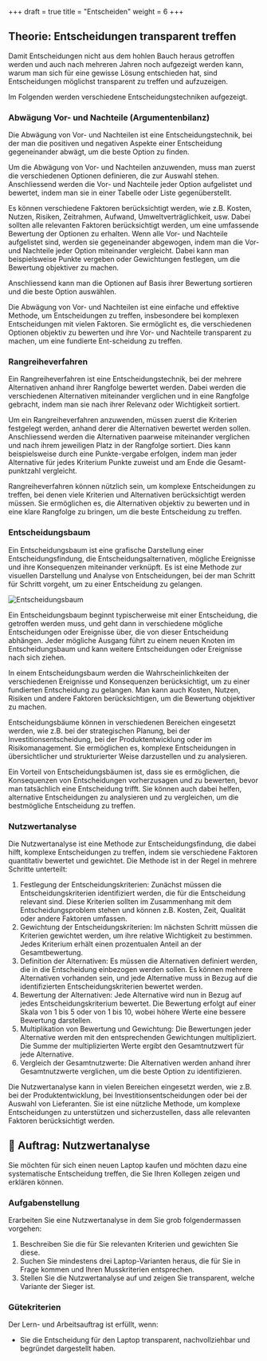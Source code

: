 +++
draft = true
title = "Entscheiden"
weight = 6
+++

## Theorie: Entscheidungen transparent treffen

Damit Entscheidungen nicht aus dem hohlen Bauch heraus getroffen werden und auch nach mehreren Jahren noch aufgezeigt werden kann, warum man sich für eine gewisse Lösung entschieden hat, sind Entscheidungen möglichst transparent zu treffen und aufzuzeigen. 

Im Folgenden werden verschiedene Entscheidungstechniken aufgezeigt. 

###	Abwägung Vor- und Nachteile (Argumentenbilanz)

Die Abwägung von Vor- und Nachteilen ist eine Entscheidungstechnik, bei der man die positiven und negativen Aspekte einer Entscheidung gegeneinander abwägt, um die beste Option zu finden.

Um die Abwägung von Vor- und Nachteilen anzuwenden, muss man zuerst die verschiedenen Optionen definieren, die zur Auswahl stehen. Anschliessend werden die Vor- und Nachteile jeder Option aufgelistet und bewertet, indem man sie in einer Tabelle oder Liste gegenüberstellt.

Es können verschiedene Faktoren berücksichtigt werden, wie z.B. Kosten, Nutzen, Risiken, Zeitrahmen, Aufwand, Umweltverträglichkeit, usw. Dabei sollten alle relevanten Faktoren berücksichtigt werden, um eine umfassende Bewertung der Optionen zu erhalten.
Wenn alle Vor- und Nachteile aufgelistet sind, werden sie gegeneinander abgewogen, indem man die Vor- und Nachteile jeder Option miteinander vergleicht. Dabei kann man beispielsweise Punkte vergeben oder Gewichtungen festlegen, um die Bewertung objektiver zu machen.

Anschliessend kann man die Optionen auf Basis ihrer Bewertung sortieren und die beste Option auswählen.

Die Abwägung von Vor- und Nachteilen ist eine einfache und effektive Methode, um Entscheidungen zu treffen, insbesondere bei komplexen Entscheidungen mit vielen Faktoren. Sie ermöglicht es, die verschiedenen Optionen objektiv zu bewerten und ihre Vor- und Nachteile transparent zu machen, um eine fundierte Ent-scheidung zu treffen.

### Rangreiheverfahren

Ein Rangreiheverfahren ist eine Entscheidungstechnik, bei der mehrere Alternativen anhand ihrer Rangfolge bewertet werden. Dabei werden die verschiedenen Alternativen miteinander verglichen und in eine Rangfolge gebracht, indem man sie nach ihrer Relevanz oder Wichtigkeit sortiert.

Um ein Rangreiheverfahren anzuwenden, müssen zuerst die Kriterien festgelegt werden, anhand derer die Alternativen bewertet werden sollen. Anschliessend werden die Alternativen paarweise miteinander verglichen und nach ihrem jeweiligen Platz in der Rangfolge sortiert. Dies kann beispielsweise durch eine Punkte-vergabe erfolgen, indem man jeder Alternative für jedes Kriterium Punkte zuweist und am Ende die Gesamt-punktzahl vergleicht.

Rangreiheverfahren können nützlich sein, um komplexe Entscheidungen zu treffen, bei denen viele Kriterien und Alternativen berücksichtigt werden müssen. Sie ermöglichen es, die Alternativen objektiv zu bewerten und in eine klare Rangfolge zu bringen, um die beste Entscheidung zu treffen.

### Entscheidungsbaum

Ein Entscheidungsbaum ist eine grafische Darstellung einer Entscheidungsfindung, die Entscheidungsalternativen, mögliche Ereignisse und ihre Konsequenzen miteinander verknüpft. Es ist eine Methode zur visuellen Darstellung und Analyse von Entscheidungen, bei der man Schritt für Schritt vorgeht, um zu einer Entscheidung zu gelangen.

![Entscheidungsbaum](/img/entscheidungsbaum.png)

Ein Entscheidungsbaum beginnt typischerweise mit einer Entscheidung, die getroffen werden muss, und geht dann in verschiedene mögliche Entscheidungen oder Ereignisse über, die von dieser Entscheidung abhängen. Jeder mögliche Ausgang führt zu einem neuen Knoten im Entscheidungsbaum und kann weitere Entscheidungen oder Ereignisse nach sich ziehen.

In einem Entscheidungsbaum werden die Wahrscheinlichkeiten der verschiedenen Ereignisse und Konsequenzen berücksichtigt, um zu einer fundierten Entscheidung zu gelangen. Man kann auch Kosten, Nutzen, Risiken und andere Faktoren berücksichtigen, um die Bewertung objektiver zu machen.

Entscheidungsbäume können in verschiedenen Bereichen eingesetzt werden, wie z.B. bei der strategischen Planung, bei der Investitionsentscheidung, bei der Produktentwicklung oder im Risikomanagement. Sie ermöglichen es, komplexe Entscheidungen in übersichtlicher und strukturierter Weise darzustellen und zu analysieren.

Ein Vorteil von Entscheidungsbäumen ist, dass sie es ermöglichen, die Konsequenzen von Entscheidungen vorherzusagen und zu bewerten, bevor man tatsächlich eine Entscheidung trifft. Sie können auch dabei helfen, alternative Entscheidungen zu analysieren und zu vergleichen, um die bestmögliche Entscheidung zu treffen.

### Nutzwertanalyse

Die Nutzwertanalyse ist eine Methode zur Entscheidungsfindung, die dabei hilft, komplexe Entscheidungen zu treffen, indem sie verschiedene Faktoren quantitativ bewertet und gewichtet. Die Methode ist in der Regel in mehrere Schritte unterteilt:

1. Festlegung der Entscheidungskriterien: Zunächst müssen die Entscheidungskriterien identifiziert werden, die für die Entscheidung relevant sind. Diese Kriterien sollten im Zusammenhang mit dem Entscheidungsproblem stehen und können z.B. Kosten, Zeit, Qualität oder andere Faktoren umfassen.
2. Gewichtung der Entscheidungskriterien: Im nächsten Schritt müssen die Kriterien gewichtet werden, um ihre relative Wichtigkeit zu bestimmen. Jedes Kriterium erhält einen prozentualen Anteil an der Gesamtbewertung.
3. Definition der Alternativen: Es müssen die Alternativen definiert werden, die in die Entscheidung einbezogen werden sollen. Es können mehrere Alternativen vorhanden sein, und jede Alternative muss in Bezug auf die identifizierten Entscheidungskriterien bewertet werden.
4. Bewertung der Alternativen: Jede Alternative wird nun in Bezug auf jedes Entscheidungskriterium bewertet. Die Bewertung erfolgt auf einer Skala von 1 bis 5 oder von 1 bis 10, wobei höhere Werte eine bessere Bewertung darstellen.
5. Multiplikation von Bewertung und Gewichtung: Die Bewertungen jeder Alternative werden mit den entsprechenden Gewichtungen multipliziert. Die Summe der multiplizierten Werte ergibt den Gesamtnutzwert für jede Alternative.
6. Vergleich der Gesamtnutzwerte: Die Alternativen werden anhand ihrer Gesamtnutzwerte verglichen, um die beste Option zu identifizieren.

Die Nutzwertanalyse kann in vielen Bereichen eingesetzt werden, wie z.B. bei der Produktentwicklung, bei Investitionsentscheidungen oder bei der Auswahl von Lieferanten. Sie ist eine nützliche Methode, um komplexe Entscheidungen zu unterstützen und sicherzustellen, dass alle relevanten Faktoren berücksichtigt werden.

## :briefcase: Auftrag: Nutzwertanalyse

Sie möchten für sich einen neuen Laptop kaufen und möchten dazu eine systematische Entscheidung treffen, die Sie Ihren Kollegen zeigen und erklären können.

### Aufgabenstellung

Erarbeiten Sie eine Nutzwertanalyse in dem Sie grob folgendermassen vorgehen:

1. Beschreiben Sie die für Sie relevanten Kriterien und gewichten Sie diese.
2. Suchen Sie mindestens drei Laptop-Varianten heraus, die für Sie in Frage kommen und Ihren Musskriterien entsprechen.
3. Stellen Sie die Nutzwertanalyse auf und zeigen Sie transparent, welche Variante der Sieger ist.

### Gütekriterien

Der Lern- und Arbeitsauftrag ist erfüllt, wenn:

- Sie die Entscheidung für den Laptop transparent, nachvollziehbar und begründet dargestellt haben.
